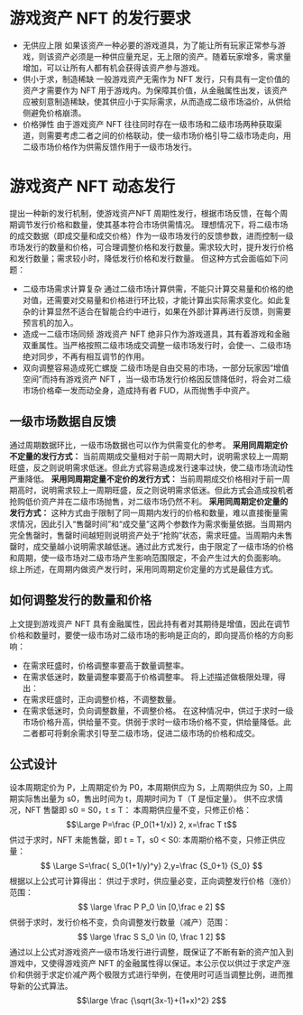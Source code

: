 # 游戏资产 NFT 的发行要求
* 无供应上限
如果该资产一种必要的游戏道具，为了能让所有玩家正常参与游戏，则该资产必须是一种供应量充足，无上限的资产。随着玩家增多，需求量增加，可以让所有人都有机会获得该资产参与游戏。
* 供小于求，制造稀缺
一般游戏资产无需作为 NFT 发行，只有具有一定价值的资产才需要作为 NFT 用于游戏内。为保障其价值，从金融属性出发，该资产应被刻意制造稀缺，使其供应小于实际需求，从而造成二级市场溢价，从供给侧避免价格崩溃。
* 价格弹性
由于游戏资产 NFT 往往同时存在一级市场和二级市场两种获取渠道，则需要考虑二者之间的价格联动，使一级市场价格引导二级市场走向，用二级市场价格作为供需反馈作用于一级市场发行。
# 游戏资产 NFT 动态发行
提出一种新的发行机制，使游戏资产NFT 周期性发行，根据市场反馈，在每个周期调节发行价格和数量，使其基本符合市场供需情况。
理想情况下，将二级市场的成交数据（即成交量和成交价格）作为一级市场发行的反馈参数，进而控制一级市场发行的数量和价格，可合理调整价格和发行数量。需求较大时，提升发行价格和发行数量；需求较小时，降低发行价格和发行数量。
但这种方式会面临如下问题：
* 二级市场需求计算复杂
    通过二级市场计算供需，不能只计算交易量和价格的绝对值，还需要对交易量和价格进行环比较，才能计算出实际需求变化。如此复杂的计算显然不适合在智能合约中进行，如果在外部计算再进行反馈，则需要预言机的加入。
* 造成一二级市场同频
    游戏资产 NFT 绝非只作为游戏道具，其有着游戏和金融双重属性。当严格按照二级市场成交调整一级市场发行时，会使一、二级市场绝对同步，不再有相互调节的作用。
* 双向调整容易造成死亡螺旋
    二级市场是自由交易的市场，一部分玩家因“增值空间”而持有游戏资产 NFT ，当一级市场发行价格因反馈降低时，将会对二级市场价格牵一发而动全身，造成持有者 FUD，从而抛售手中资产。
## 一级市场数据自反馈
通过周期数据环比，一级市场数据也可以作为供需变化的参考。
**采用同周期定价不定量的发行方式：**
当前周期成交量相对于前一周期大时，说明需求较上一周期旺盛，反之则说明需求低迷。但此方式容易造成发行速率过快，使二级市场流动性严重降低。
**采用同周期定量不定价的发行方式：**
当前周期成交价格相对于前一周期高时，说明需求较上一周期旺盛，反之则说明需求低迷。但此方式会造成投机者抢购低价资产并在二级市场抛售，对二级市场仍然不利。
**采用同周期定价定量的发行方式：**
这种方式由于限制了同一周期内发行的价格和数量，难以直接衡量需求情况，因此引入“售罄时间”和“成交量”这两个参数作为需求衡量依据。当周期内完全售罄时，售罄时间越短则说明资产处于“抢购”状态，需求旺盛。当周期内未售罄时，成交量越小说明需求越低迷。通过此方式发行，由于限定了一级市场的价格和周期，使一级市场对二级市场产生影响范围限定，不会产生过大的负面影响。
综上所述，在周期内做资产发行时，采用同周期定价定量的方式是最佳方式。
## 如何调整发行的数量和价格
上文提到游戏资产 NFT 具有金融属性，因此持有者对其期待是增值，因此在调节价格和数量时，要使一级市场对二级市场的影响是正向的，即向提高价格的方向影响：
* 在需求旺盛时，价格调整率要高于数量调整率。
* 在需求低迷时，数量调整率要高于价格调整率。
将上述描述做极限处理，得出：
* 在需求旺盛时，正向调整价格，不调整数量。
* 在需求低迷时，负向调整数量，不调整价格。
在这种情况中，供过于求时一级市场价格升高，供给量不变。供弱于求时一级市场价格不变，供给量降低。此二者都可将剩余需求引导至二级市场，促进二级市场的价格和成交。
## 公式设计
设本周期定价为 P，上周期定价为 P0，本周期供应为 S，上周期供应为 S0，上周期实际售出量为 s0，售出时间为 t，周期时间为 T（T 是恒定量）。
供不应求情况，NFT 售罄即 s0 = S0，t ≤ T：
本周期供应量不变，只修正价格：
$$\Large P=\frac {P_0(1+1/x)} 2, x=\frac T t$$
供过于求时，NFT 未能售罄，即 t = T，s0 < S0:
本周期价格不变，只修正供应量：
$$ \Large S=\frac{ S_0(1+1/y)^y} 2,y=\frac {S_0+1} {S_0} $$
根据以上公式可计算得出：
供过于求时，供应量必变，正向调整发行价格（涨价）范围：
$$ \large \frac P P_0 \in [0,\frac e 2] $$
供弱于求时，发行价格不变，负向调整发行数量（减产）范围：
$$ \large \frac S S_0 \in (0, \frac 1 2] $$
通过以上公式对游戏资产一级市场发行进行调整，既保证了不断有新的资产加入到游戏中，又使得游戏资产 NFT 的金融属性得以保证。本公示仅以供过于求定产涨价和供弱于求定价减产两个极限方式进行举例，在使用时可适当调整比例，进而推导新的公式算法。
$$\large \frac {\sqrt{3x-1}+(1+x)^2} 2$$
